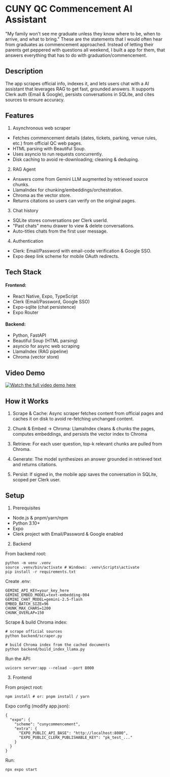 # CUNY QC Commencement AI Assistant

"My family won't see me graduate unless they know where to be, when to arrive, and what to bring." These are the statements that I would often hear from graduates as commencement approached. Instead of letting their parents get peppered with questions all weekend, I built a app for them, that answers everything that has to do with graduation/commencement.

## Description
The app scrapes official info, indexes it, and lets users chat with a AI assistant that leverages RAG to get fast, grounded answers. It supports Clerk auth (Email & Google), persists conversations in SQLite, and cites sources to ensure accuracy.

## Features

1. Asynchronous web scraper
- Fetches commencement details (dates, tickets, parking, venue rules, etc.) from official QC web pages.
- HTML parsing with Beautiful Soup.
- Uses asyncio to run requests concurrently.
- Disk caching to avoid re-downloading; cleaning & deduping.
2. RAG Agent 
- Answers come from Gemini LLM augmented by retrieved source chunks.
- LlamaIndex for chunking/embeddings/orchestration.
- Chroma as the vector store.
- Returns citations so users can verify on the original pages.
3. Chat history
- SQLite stores conversations per Clerk userId.
- "Past chats" menu drawer to view & delete conversations.
- Auto-titles chats from the first user message.
4. Authentication
- Clerk: Email/Password with email-code verification & Google SSO.
- Expo deep link scheme for mobile OAuth redirects.

## Tech Stack

#### Frontend:
- React Native, Expo, TypeScript
- Clerk (Email/Password, Google SSO)
- Expo-sqlite (chat persistence)
- Expo Router

#### Backend:
- Python, FastAPI
- Beautiful Soup (HTML parsing)
- asyncio for async web scraping
- LlamaIndex (RAG pipeline)
- Chroma (vector store)

## Video Demo
[![Watch the full video demo here](https://img.youtube.com/vi/WxkxQa_Q7DE/0.jpg)](https://youtube.com/shorts/WxkxQa_Q7DE?feature=share)

## How it Works
1. Scrape & Cache: Async scraper fetches content from official pages and caches it on disk to avoid re-fetching unchanged content.

2. Chunk & Embed -> Chroma: LlamaIndex cleans & chunks the pages, computes embeddings, and persists the vector index to Chroma

3. Retrieve: For each user question, top-k relevant chunks are pulled from Chroma.

4. Generate: The model synthesizes an answer grounded in retrieved text and returns citations.

5. Persist: If signed in, the mobile app saves the conversation in SQLite, scoped per Clerk user.

## Setup
1. Prerequisites
- Node.js & pnpm/yarn/npm
- Python 3.10+
- Expo
- Clerk project with Email/Password & Google enabled

2. Backend

From backend root:
```
python -m venv .venv
source .venv/bin/activate # Windows: .venv\Scripts\activate
pip install -r requirements.txt
```
Create .env:
```
GEMINI_API_KEY=your_key_here
GEMINI_EMBED_MODEL=text-embedding-004
GEMINI_CHAT_MODEL=gemini-2.5-flash
EMBED_BATCH_SIZE=96
CHUNK_MAX_CHARS=1200
CHUNK_OVERLAP=150
```
Scrape & build Chroma index:
```
# scrape official sources
python backend/scraper.py

# build Chroma index from the cached documents
python backend/build_index_llama.py
```
Run the API:
```
uvicorn server:app --reload --port 8000
```

3. Frontend

From project root:
```
npm install # or: pnpm install / yarn
```
Expo config (modify app.json):
```
{
  "expo": {
    "scheme": "cunycommencement",
    "extra": {
      "EXPO_PUBLIC_API_BASE": "http://localhost:8000",
      "EXPO_PUBLIC_CLERK_PUBLISHABLE_KEY": "pk_test_..."
    }
  }
}
```
Run: 
```
npx expo start
```


